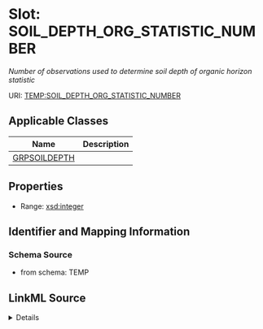 # Slot: SOIL_DEPTH_ORG_STATISTIC_NUMBER
_Number of observations used to determine soil depth of organic horizon statistic_


URI: [TEMP:SOIL_DEPTH_ORG_STATISTIC_NUMBER](https://example.org/TEMP/SOIL_DEPTH_ORG_STATISTIC_NUMBER)



<!-- no inheritance hierarchy -->




## Applicable Classes

| Name | Description |
| --- | --- |
[GRPSOILDEPTH](GRPSOILDEPTH.md) | 






## Properties

* Range: [xsd:integer](xsd:integer)







## Identifier and Mapping Information







### Schema Source


* from schema: TEMP




## LinkML Source

<details>
```yaml
name: SOIL_DEPTH_ORG_STATISTIC_NUMBER
description: Number of observations used to determine soil depth of organic horizon
  statistic
from_schema: TEMP
rank: 1000
alias: SOIL_DEPTH_ORG_STATISTIC_NUMBER
domain_of:
- GRP_SOIL_DEPTH
range: integer

```
</details>